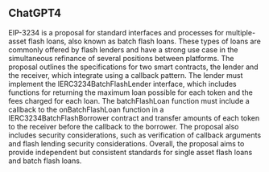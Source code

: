 ## ChatGPT4

EIP-3234 is a proposal for standard interfaces and processes for multiple-asset flash loans, also known as batch flash loans. These types of loans are commonly offered by flash lenders and have a strong use case in the simultaneous refinance of several positions between platforms. The proposal outlines the specifications for two smart contracts, the lender and the receiver, which integrate using a callback pattern. The lender must implement the IERC3234BatchFlashLender interface, which includes functions for returning the maximum loan possible for each token and the fees charged for each loan. The batchFlashLoan function must include a callback to the onBatchFlashLoan function in a IERC3234BatchFlashBorrower contract and transfer amounts of each token to the receiver before the callback to the borrower. The proposal also includes security considerations, such as verification of callback arguments and flash lending security considerations. Overall, the proposal aims to provide independent but consistent standards for single asset flash loans and batch flash loans.
